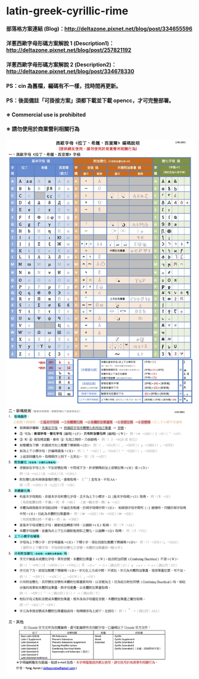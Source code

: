 # latin-greek-cyrillic-rime
#### 部落格方案連結 (Blog)：http://deltazone.pixnet.net/blog/post/334655596
#### 洋蔥西歐字母形碼方案解說 1 (Description1)：http://deltazone.pixnet.net/blog/post/257821192
#### 洋蔥西歐字母形碼方案解說 2 (Description2)：http://deltazone.pixnet.net/blog/post/334678330
#### PS：cin 為舊檔，編碼有不一樣，找時間再更新。
#### PS：後面備註「可掛接方案」須都下載並下載 opencc，才可完整部署。
####
#### ※ Commercial use is prohibited
#### ※ 請勿使用於商業營利相關行為
![介紹1](https://raw.githubusercontent.com/oniondelta/latin-greek-cyrillic-rime/master/latin-greek-cyrillic-2020_cht-1.jpg)
![介紹2](https://raw.githubusercontent.com/oniondelta/latin-greek-cyrillic-rime/master/latin-greek-cyrillic-2020_cht-2.jpg)

